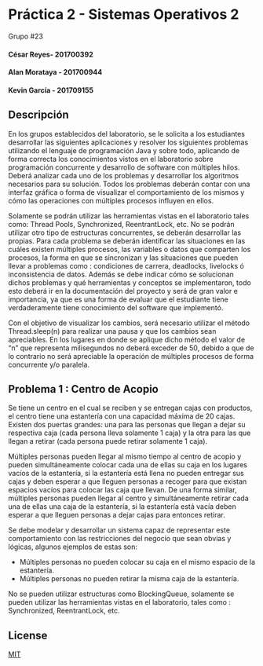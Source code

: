 # Práctica 2 - Sistemas Operativos 2

Grupo #23
#### César Reyes- 201700392
#### Alan Morataya - 201700944
#### Kevin García - 201709155

## Descripción 

En los grupos establecidos del laboratorio, se le solicita a los estudiantes desarrollar las siguientes aplicaciones y resolver los siguientes problemas utilizando el lenguaje de
programación Java y sobre todo, aplicando de forma correcta los conocimientos vistos en el laboratorio sobre programación concurrente y desarrollo de software con
múltiples hilos. Deberá analizar cada uno de los problemas y desarrollar los algoritmos necesarios para su solución. Todos los problemas deberán contar con una interfaz gráfica o forma de visualizar el comportamiento de los mismos y cómo las operaciones con múltiples procesos influyen en ellos.

Solamente se podrán utilizar las herramientas vistas en el laboratorio tales como: Thread Pools, Synchronized, ReentrantLock, etc. No se podrán utilizar otro tipo de estructuras concurrentes, se deberán desarrollar las propias. Para cada problema se deberán identificar las situaciones en las cuáles existen múltiples procesos, las variables o datos que comparten los procesos, la forma en que se sincronizan y las situaciones que pueden llevar a problemas como : condiciones de carrera, deadlocks, livelocks ó inconsistencia de datos. Además se debe indicar cómo se solucionan dichos problemas y qué herramientas y conceptos se implementaron, todo esto deberá ir en la documentación del proyecto y será de gran valor e importancia, ya que es una forma de evaluar que el estudiante tiene verdaderamente tiene conocimiento del software que implementó. 

Con el objetivo de visualizar los cambios, será necesario utilizar el método Thread.sleep(n) para realizar una pausa y que los cambios sean apreciables. En los lugares en donde se aplique dicho método el valor de “n” que representa milisegundos no deberá exceder de 50, debido a que de lo contrario no será apreciable la operación
de múltiples procesos de forma concurrente y/o paralela.


## Problema 1 : Centro de Acopio

Se tiene un centro en el cual se reciben y se entregan cajas con productos, el centro tiene
una estantería con una capacidad máxima de 20 cajas. Existen dos puertas grandes: una
para las personas que llegan a dejar su respectiva caja (cada persona lleva solamente 1
caja) y la otra para las que llegan a retirar (cada persona puede retirar solamente 1 caja).

Múltiples personas pueden llegar al mismo tiempo al centro de acopio y pueden simultáneamente colocar cada una de ellas su caja en los lugares vacíos de la estantería, si la estantería está llena no pueden entregar sus cajas y deben esperar a que lleguen personas a recoger para que existan espacios vacíos para colocar las caja que llevan. De una forma similar, múltiples personas pueden llegar al centro y simultáneamente retirar cada una de ellas una caja de la estantería, si la estantería está vacía deben esperar a que lleguen personas a dejar cajas para entonces retirar.

Se debe modelar y desarrollar un sistema capaz de representar este comportamiento con las restricciones del negocio que sean obvias y lógicas, algunos ejemplos de estas son:


* Múltiples personas no pueden colocar su caja en el mismo espacio de la estantería.
* Múltiples personas no pueden retirar la misma caja de la estantería.

No se pueden utilizar estructuras como BlockingQueue, solamente se pueden utilizar las herramientas vistas en el laboratorio, tales como : Synchronized, ReentrantLock, etc.


## License
[MIT](https://choosealicense.com/licenses/mit/)
